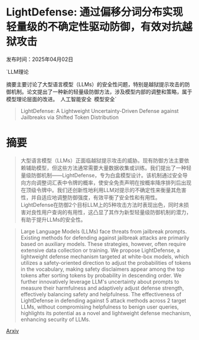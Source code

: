 # LightDefense: 通过偏移分词分布实现轻量级的不确定性驱动防御，有效对抗越狱攻击

发布时间：2025年04月02日

`LLM理论

摘要主要讨论了大型语言模型（LLMs）的安全性问题，特别是越狱提示攻击的防御机制。论文提出了一种新的轻量级防御方法，涉及模型内部的调整和策略，属于模型理论层面的改进。` `人工智能安全` `模型安全`

> LightDefense: A Lightweight Uncertainty-Driven Defense against Jailbreaks via Shifted Token Distribution

# 摘要

> 大型语言模型（LLMs）正面临越狱提示攻击的威胁。现有防御方法主要依赖辅助模型，但这些方法通常需要大量数据收集或训练。我们提出了一种轻量级防御机制——LightDefense，专为白盒模型设计。该机制通过安全导向方向调整词汇表中令牌的概率，使安全免责声明在按概率降序排列后出现在顶级令牌中。我们还创新性地利用LLM对提示的不确定性来衡量其危害性，并自适应地调整防御强度，有效平衡了安全性和有用性。LightDefense在防御2个目标LLM上的5种攻击方法时表现出色，同时未损害对良性用户查询的有用性，这凸显了其作为新型轻量级防御机制的潜力，有助于提升LLMs的安全性。

> Large Language Models (LLMs) face threats from jailbreak prompts. Existing methods for defending against jailbreak attacks are primarily based on auxiliary models. These strategies, however, often require extensive data collection or training. We propose LightDefense, a lightweight defense mechanism targeted at white-box models, which utilizes a safety-oriented direction to adjust the probabilities of tokens in the vocabulary, making safety disclaimers appear among the top tokens after sorting tokens by probability in descending order. We further innovatively leverage LLM's uncertainty about prompts to measure their harmfulness and adaptively adjust defense strength, effectively balancing safety and helpfulness. The effectiveness of LightDefense in defending against 5 attack methods across 2 target LLMs, without compromising helpfulness to benign user queries, highlights its potential as a novel and lightweight defense mechanism, enhancing security of LLMs.

[Arxiv](https://arxiv.org/abs/2504.01533)